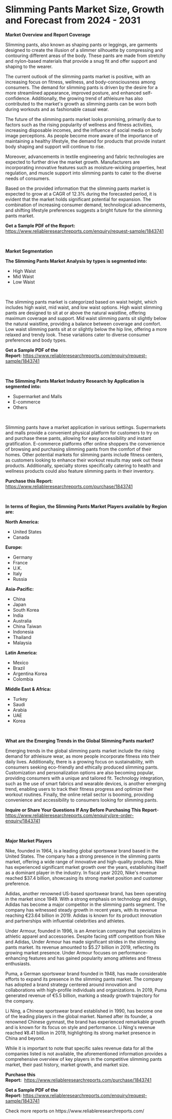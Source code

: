 <p><h1>Slimming Pants Market Size, Growth and Forecast from 2024 - 2031</h1></p><p><strong>Market Overview and Report Coverage</strong></p>
<p><p>Slimming pants, also known as shaping pants or leggings, are garments designed to create the illusion of a slimmer silhouette by compressing and contouring different areas of the body. These pants are made from stretchy and nylon-based materials that provide a snug fit and offer support and shaping to the wearer.</p><p>The current outlook of the slimming pants market is positive, with an increasing focus on fitness, wellness, and body-consciousness among consumers. The demand for slimming pants is driven by the desire for a more streamlined appearance, improved posture, and enhanced self-confidence. Additionally, the growing trend of athleisure has also contributed to the market's growth as slimming pants can be worn both during workouts and as fashionable casual wear.</p><p>The future of the slimming pants market looks promising, primarily due to factors such as the rising popularity of wellness and fitness activities, increasing disposable incomes, and the influence of social media on body image perceptions. As people become more aware of the importance of maintaining a healthy lifestyle, the demand for products that provide instant body shaping and support will continue to rise.</p><p>Moreover, advancements in textile engineering and fabric technologies are expected to further drive the market growth. Manufacturers are incorporating innovative features such as moisture-wicking properties, heat regulation, and muscle support into slimming pants to cater to the diverse needs of consumers.</p><p>Based on the provided information that the slimming pants market is expected to grow at a CAGR of 12.3% during the forecasted period, it is evident that the market holds significant potential for expansion. The combination of increasing consumer demand, technological advancements, and shifting lifestyle preferences suggests a bright future for the slimming pants market.</p></p>
<p><strong>Get a Sample PDF of the Report:</strong> <a href="https://www.reliableresearchreports.com/enquiry/request-sample/1843741">https://www.reliableresearchreports.com/enquiry/request-sample/1843741</a></p>
<p>&nbsp;</p>
<p><strong>Market Segmentation</strong></p>
<p><strong>The Slimming Pants Market Analysis by types is segmented into:</strong></p>
<p><ul><li>High Waist</li><li>Mid Waist</li><li>Low Waist</li></ul></p>
<p>&nbsp;</p>
<p><p>The slimming pants market is categorized based on waist height, which includes high waist, mid waist, and low waist options. High waist slimming pants are designed to sit at or above the natural waistline, offering maximum coverage and support. Mid waist slimming pants sit slightly below the natural waistline, providing a balance between coverage and comfort. Low waist slimming pants sit at or slightly below the hip line, offering a more relaxed and trendy look. These variations cater to diverse consumer preferences and body types.</p></p>
<p><strong>Get a Sample PDF of the Report:</strong>&nbsp;<a href="https://www.reliableresearchreports.com/enquiry/request-sample/1843741">https://www.reliableresearchreports.com/enquiry/request-sample/1843741</a></p>
<p>&nbsp;</p>
<p><strong>The Slimming Pants Market Industry Research by Application is segmented into:</strong></p>
<p><ul><li>Supermarket and Malls</li><li>E-commerce</li><li>Others</li></ul></p>
<p>&nbsp;</p>
<p><p>Slimming pants have a market application in various settings. Supermarkets and malls provide a convenient physical platform for customers to try on and purchase these pants, allowing for easy accessibility and instant gratification. E-commerce platforms offer online shoppers the convenience of browsing and purchasing slimming pants from the comfort of their homes. Other potential markets for slimming pants include fitness centers, as customers looking to enhance their workout results may seek out these products. Additionally, specialty stores specifically catering to health and wellness products could also feature slimming pants in their inventory.</p></p>
<p><strong>Purchase this Report:</strong>&nbsp; <a href="https://www.reliableresearchreports.com/purchase/1843741">https://www.reliableresearchreports.com/purchase/1843741</a></p>
<p>&nbsp;</p>
<p><strong>In terms of Region, the Slimming Pants Market Players available by Region are:</strong></p>
<p>
    <p> <strong> North America: </strong>
        <ul>
            <li>United States</li>
            <li>Canada</li>
        </ul>
        </p> 
    <p> <strong> Europe: </strong>
        <ul>
            <li>Germany</li>
            <li>France</li>
            <li>U.K.</li>
            <li>Italy</li>
            <li>Russia</li>
        </ul>
        </p> 
    <p> <strong> Asia-Pacific: </strong>
        <ul>
            <li>China</li>
            <li>Japan</li>
            <li>South Korea</li>
            <li>India</li>
            <li>Australia</li>
            <li>China Taiwan</li>
            <li>Indonesia</li>
            <li>Thailand</li>
            <li>Malaysia</li>
        </ul>
        </p> 
    <p> <strong> Latin America: </strong>
        <ul>
            <li>Mexico</li>
            <li>Brazil</li>
            <li>Argentina Korea</li>
            <li>Colombia</li>
        </ul>
        </p> 
    <p> <strong> Middle East & Africa: </strong>
        <ul>
            <li>Turkey</li>
            <li>Saudi</li>
            <li>Arabia</li>
            <li>UAE</li>
            <li>Korea</li>
        </ul>
    </p>
    </p>
<p>&nbsp;</p>
<p><strong>What are the Emerging Trends in the Global Slimming Pants market?</strong></p>
<p><p>Emerging trends in the global slimming pants market include the rising demand for athleisure wear, as more people incorporate fitness into their daily lives. Additionally, there is a growing focus on sustainability, with consumers seeking eco-friendly and ethically produced slimming pants. Customization and personalization options are also becoming popular, providing consumers with a unique and tailored fit. Technology integration, such as the use of smart fabrics and wearable devices, is another emerging trend, enabling users to track their fitness progress and optimize their workout routines. Finally, the online retail sector is booming, providing convenience and accessibility to consumers looking for slimming pants.</p></p>
<p><strong>Inquire or Share Your Questions If Any Before Purchasing This Report</strong>- <a href="https://www.reliableresearchreports.com/enquiry/pre-order-enquiry/1843741">https://www.reliableresearchreports.com/enquiry/pre-order-enquiry/1843741</a></p>
<p>&nbsp;</p>
<p><strong>Major Market Players</strong></p>
<p><p>Nike, founded in 1964, is a leading global sportswear brand based in the United States. The company has a strong presence in the slimming pants market, offering a wide range of innovative and high-quality products. Nike has experienced significant market growth over the years, establishing itself as a dominant player in the industry. In fiscal year 2020, Nike's revenue reached $37.4 billion, showcasing its strong market position and customer preference.</p><p>Adidas, another renowned US-based sportswear brand, has been operating in the market since 1949. With a strong emphasis on technology and design, Adidas has become a major competitor in the slimming pants segment. The company has witnessed steady growth in recent years, with its revenue reaching €23.64 billion in 2019. Adidas is known for its product innovation and partnerships with influential celebrities and athletes.</p><p>Under Armour, founded in 1996, is an American company that specializes in athletic apparel and accessories. Despite facing stiff competition from Nike and Adidas, Under Armour has made significant strides in the slimming pants market. Its revenue amounted to $5.27 billion in 2019, reflecting its growing market presence. Under Armour focuses on performance-enhancing features and has gained popularity among athletes and fitness enthusiasts.</p><p>Puma, a German sportswear brand founded in 1948, has made considerable efforts to expand its presence in the slimming pants market. The company has adopted a brand strategy centered around innovation and collaborations with high-profile individuals and organizations. In 2019, Puma generated revenue of €5.5 billion, marking a steady growth trajectory for the company.</p><p>Li Ning, a Chinese sportswear brand established in 1990, has become one of the leading players in the global market. Named after its founder, a renowned Chinese gymnast, the brand has experienced remarkable growth and is known for its focus on style and performance. Li Ning's revenue reached ¥8.41 billion in 2019, highlighting its strong market presence in China and beyond.</p><p>While it is important to note that specific sales revenue data for all the companies listed is not available, the aforementioned information provides a comprehensive overview of key players in the competitive slimming pants market, their past history, market growth, and market size.</p></p>
<p><strong>Purchase this Report:</strong>&nbsp;&nbsp;<a href="https://www.reliableresearchreports.com/purchase/1843741">https://www.reliableresearchreports.com/purchase/1843741</a></p>
<p></p>
<p><strong>Get a Sample PDF of the Report:</strong>&nbsp;<a href="https://www.reliableresearchreports.com/enquiry/request-sample/1843741">https://www.reliableresearchreports.com/enquiry/request-sample/1843741</a></p>
<p>Check more reports on https://www.reliableresearchreports.com/</p>